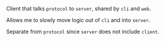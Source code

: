 Client that talks `protocol` to `server`, shared by `cli` and `web`.

Allows me to slowly move logic out of `cli` and into `server`.

Separate from `protocol` since `server` does not include `client`.